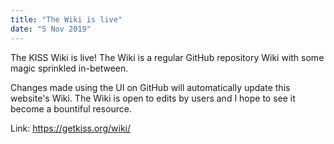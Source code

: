 ```yaml
---
title: "The Wiki is live"
date: "5 Nov 2019"
---
```


The KISS Wiki is live! The Wiki is a regular GitHub repository Wiki with some magic sprinkled in-between.

Changes made using the UI on GitHub will automatically update this website's Wiki. The Wiki is open to edits by users and I hope to see it become a bountiful resource.

Link: <https://getkiss.org/wiki/>
